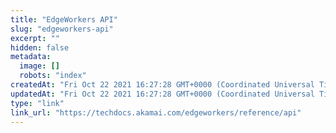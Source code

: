 ```yaml
---
title: "EdgeWorkers API"
slug: "edgeworkers-api"
excerpt: ""
hidden: false
metadata: 
  image: []
  robots: "index"
createdAt: "Fri Oct 22 2021 16:27:28 GMT+0000 (Coordinated Universal Time)"
updatedAt: "Fri Oct 22 2021 16:27:28 GMT+0000 (Coordinated Universal Time)"
type: "link"
link_url: "https://techdocs.akamai.com/edgeworkers/reference/api"
---
```

